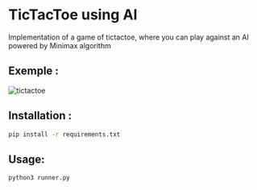 # TicTacToe using AI

Implementation of a game of tictactoe, where you can play against an AI powered by Minimax algorithm

## Exemple :
![tictactoe](https://user-images.githubusercontent.com/53980377/140605309-81da04fd-4c00-4b91-95c9-d33b6a7367ef.png)


## Installation :
```bash
pip install -r requirements.txt
```

## Usage:
```bash
python3 runner.py
```
